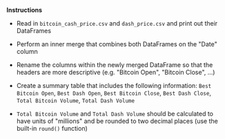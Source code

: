 **Instructions**

* Read in `bitcoin_cash_price.csv` and `dash_price.csv` and print out their DataFrames

* Perform an inner merge that combines both DataFrames on the "Date" column

* Rename the columns within the newly merged DataFrame so that the headers are more descriptive (e.g. "Bitcoin Open", "Bitcoin Close", ...)

* Create a summary table that includes the following information: `Best Bitcoin Open`, `Best Dash Open`, `Best Bitcoin Close`, `Best Dash Close`, `Total Bitcoin Volume`, `Total Dash Volume`

* `Total Bitcoin Volume` and `Total Dash Volume` should be calculated to have units of "millions" and be rounded to two decimal places (use the built-in `round()` function)